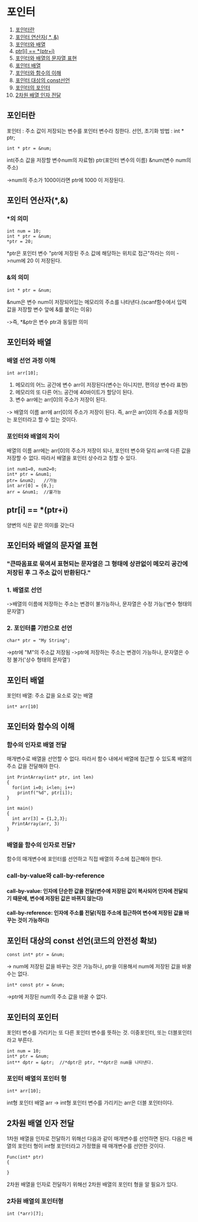 포인터
======
1. [포인터란](#포인터란)
2. [포인터 연산자( *, &)](#포인터-연산자(*,&))
3. [포인터와 배열](#포인터와-배열)
4. [ptr[i] == *(ptr+i)](#ptr[i]-==-*(ptr+i))
5. [포인터와 배열의 문자열 표현](#포인터와-배열의-문자열-표현)
6. [포인터 배열](#포인터-배열)
7. [포인터와 함수의 이해](#포인터와-함수의-이해)
8. [포인터 대상의 const선언](#포인터-대상의-const선언)
9. [포인터의 포인터](#포인터의-포인터)
10. [2차원 배열 인자 전달](#2차원-배열-인자-전달)
## 포인터란
포인터 : 주소 값이 저장되는 변수를 포인터 변수라 칭한다.
선언, 초기화 방법 : int * ptr;
```
int * ptr = &num;
```
int(주소 값을 저장할 변수num의 자료형)
ptr(포인터 변수의 이름)
&num(변수 num의 주소)

->num의 주소가 1000이라면 ptr에 1000 이 저장된다.

## 포인터 연산자(*,&)

### *의 의미

```
int num = 10;
int * ptr = &num;
*ptr = 20;
```
*ptr은 포인터 변수 "ptr에 저장된 주소 값에 해당하는 위치로 접근"하라는 의미
->num에 20 이 저장된다.

### &의 의미
```
int * ptr = &num;
```
&num은 변수 num이 저장되어있는 메모리의 주소를 나타낸다.(scanf함수에서 입력 값을 저장할 변수 앞에 &를 붙이는 이유)

->즉, *&ptr은 변수 ptr과 동일한 의미


## 포인터와 배열

### 배열 선언 과정 이해

```
int arr[10];
```

1. 메모리의 어느 공간에 변수 arr이 저장된다(변수는 아니지만, 편의상 변수라 표현)
2. 메모리의 또 다른 어느 공간에 40바이트가 할당이 된다.
3. 변수 arr에는 arr[0]의 주소가 저장이 된다.

-> 배열의 이름 arr에 arr[0]의 주소가 저장이 된다. 즉, arr은 arr[0]의 주소를 저장하는 포인터라고 할 수 있는 것이다.


### 포인터와 배열의 차이

배열의 이름 arr에는 arr[0]의 주소가 저장이 되나, 포인터 변수와 달리 arr에 다른 값을 저장할 수 없다.
따라서 배열을 포인터 상수라고 칭할 수 있다.

```
int num1=0, num2=0;
int* ptr = &num1;
ptr= &num2;   //가능
int arr[0] = {0,};
arr = &num1;  //불가능
```


## ptr[i] == *(ptr+i)

양변의 식은 같은 의미를 갖는다


## 포인터와 배열의 문자열 표현
### "큰따옴표로 묶여셔 표현되는 문자열은 그 형태에 상관없이 메모리 공간에 저장된 후 그 주소 값이 반환된다."

### 1. 배열로 선언
->배열의 이름에 저장하는 주소는 변경이 불가능하나, 문자열은 수정 가능('변수 형태의 문자열')

### 2. 포인터를 기반으로 선언
```
char* ptr = "My String"; 
```
->ptr에 "M"의 주소값 저장됨
->ptr에 저장하는 주소는 변경이 가능하나, 문자열은 수정 불가('상수 형태의 문자열')


## 포인터 배열
포인터 배열: 주소 값을 요소로 갖는 배열
```
int* arr[10]
```

## 포인터와 함수의 이해

### 함수의 인자로 배열 전달

매개변수로 배열을 선언할 수 없다. 따라서 함수 내에서 배열에 접근할 수 있도록 배열의 주소 값을 전달해야 한다. 

```
int PrintArray(int* ptr, int len)
{
  for(int i=0; i<len; i++)
    printf("%d", ptr[i]);
}

int main()
{
  int arr[3] = {1,2,3};
  PrintArray(arr, 3)
}
```


### 배열을 함수의 인자로 전달?

함수의 매개변수에 포인터를 선언하고 직접 배열의 주소에 접근해야 한다.

### call-by-value와 call-by-reference  
#### call-by-value: 인자에 단순한 값을 전달(변수에 저장된 값이 복사되어 인자에 전달되기 때문에, 변수에 저장된 값은 바뀌지 않는다)

#### call-by-reference: 인자에 주소를 전달(직접 주소에 접근하여 변수에 저장된 값을 바꾸는 것이 가능하다)


## 포인터 대상의 const 선언(코드의 안전성 확보)
```
const int* ptr = &num;
```
-> num에 저장된 값을 바꾸는 것은 가능하나, ptr을 이용해서 num에 저장된 값을 바꿀 수는 없다.
```
int* const ptr = &num;
```
->ptr에 저장된 num의 주소 값을 바꿀 수 없다.


## 포인터의 포인터
포인터 변수를 가리키는 또 다른 포인터 변수를 뜻하는 것. 이중포인터, 또는 더블포인터라고 부른다.
```
int num = 10;
int* ptr = &num;
int** dptr = &ptr;  //*dptr은 ptr, **dptr은 num을 나타낸다.
```

### 포인터 배열의 포인터 형

```
int* arr[10];
```
int형 포인터 배열 arr -> int형 포인터 변수를 가리키는 arr은 더블 포인터이다.

## 2차원 배열 인자 전달

1차원 배열을 인자로 전달하기 위해선 다음과 같이 매개변수를 선언하면 된다. 다음은 배열의 포인터 형이 int형 포인터라고 가정했을 때 매개변수를 선언한 것이다.
```
Func(int* ptr)
{

}
```

2차원 배열을 인자로 전달하기 위해선 2차원 배열의 포인터 형을 알 필요가 있다.

### 2차원 배열의 포인터형
```
int (*arr)[7];
```
